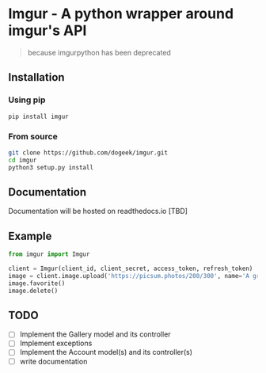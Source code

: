 # Imgur - A python wrapper around imgur's API
> because imgurpython has been deprecated

## Installation

### Using pip

`pip install imgur`

### From source

```bash
git clone https://github.com/dogeek/imgur.git
cd imgur
python3 setup.py install
```

## Documentation

Documentation will be hosted on readthedocs.io [TBD]

## Example

```python
from imgur import Imgur

client = Imgur(client_id, client_secret, access_token, refresh_token)
image = client.image.upload('https://picsum.photos/200/300', name='A great picture!', description='My summer vacation')
image.favorite()
image.delete()
```

## TODO

- [ ] Implement the Gallery model and its controller
- [ ] Implement exceptions
- [ ] Implement the Account model(s) and its controller(s)
- [ ] write documentation
